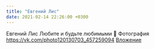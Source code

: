 ```yaml
---
title: "Евгений Лис"
date: 2021-02-14 22:26:00 +0300
---
```


Евгений Лис
Любите и будьте любимыми 💙
Фотография
<a class="vk-attach" href="https://vk.com/photo120130703_457259094">https://vk.com/photo120130703_457259094</a>
<a class="vk-attach" href="https://vk.com/photo120130703_457259094">Вложение</a>
